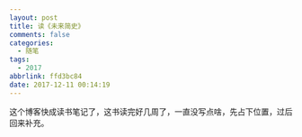 ```yaml
---
layout: post
title: 读《未来简史》
comments: false
categories:
  - 随笔
tags:
  - 2017
abbrlink: ffd3bc84
date: 2017-12-11 00:14:19
---
```


 这个博客快成读书笔记了，这书读完好几周了，一直没写点啥，先占下位置，过后回来补充。
